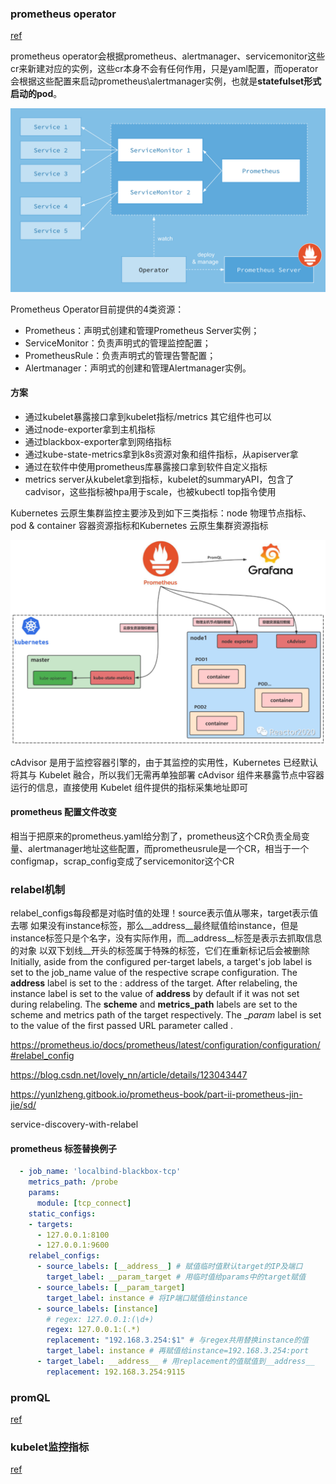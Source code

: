 ### prometheus operator

[ref](https://yunlzheng.gitbook.io/prometheus-book/part-iii-prometheus-shi-zhan/operator/what-is-prometheus-operators)

prometheus operator会根据prometheus、alertmanager、servicemonitor这些cr来新建对应的实例，这些cr本身不会有任何作用，只是yaml配置，而operator会根据这些配置来启动prometheus\alertmanager实例，也就是**statefulset形式启动的pod**。

![](../reference/pic/prometheus-architecture.png)

Prometheus Operator目前提供的️4类资源：
- Prometheus：声明式创建和管理Prometheus Server实例；
- ServiceMonitor：负责声明式的管理监控配置；
- PrometheusRule：负责声明式的管理告警配置；
- Alertmanager：声明式的创建和管理Alertmanager实例。

#### 方案

- 通过kubelet暴露接口拿到kubelet指标/metrics 其它组件也可以
- 通过node-exporter拿到主机指标
- 通过blackbox-exporter拿到网络指标
- 通过kube-state-metrics拿到k8s资源对象和组件指标，从apiserver拿
- 通过在软件中使用prometheus库暴露接口拿到软件自定义指标
- metrics server从kubelet拿到指标，kubelet的summaryAPI，包含了cadvisor，这些指标被hpa用于scale，也被kubectl top指令使用

Kubernetes 云原生集群监控主要涉及到如下三类指标：node 物理节点指标、pod & container 容器资源指标和Kubernetes 云原生集群资源指标

![](../reference/pic/prometheus-k8s.png)

cAdvisor 是用于监控容器引擎的，由于其监控的实用性，Kubernetes 已经默认将其与 Kubelet 融合，所以我们无需再单独部署 cAdvisor 组件来暴露节点中容器运行的信息，直接使用 Kubelet 组件提供的指标采集地址即可


#### prometheus 配置文件改变

相当于把原来的prometheus.yaml给分割了，prometheus这个CR负责全局变量、alertmanager地址这些配置，而prometheusrule是一个CR，相当于一个configmap，scrap_config变成了servicemonitor这个CR

### relabel机制

relabel_configs每段都是对临时值的处理！source表示值从哪来，target表示值去哪
如果没有instance标签，那么__address__最终赋值给instance，但是instance标签只是个名字，没有实际作用，而__address__标签是表示去抓取信息的对象
以双下划线__开头的标签属于特殊的标签，它们在重新标记后会被删除
Initially, aside from the configured per-target labels, a target's job label is set to the job_name value of the respective scrape configuration. The __address__ label is set to the <host>:<port> address of the target. After relabeling, the instance label is set to the value of __address__ by default if it was not set during relabeling. The __scheme__ and __metrics_path__ labels are set to the scheme and metrics path of the target respectively. The __param_<name> label is set to the value of the first passed URL parameter called <name>.

https://prometheus.io/docs/prometheus/latest/configuration/configuration/#relabel_config

https://blog.csdn.net/lovely_nn/article/details/123043447

https://yunlzheng.gitbook.io/prometheus-book/part-ii-prometheus-jin-jie/sd/

service-discovery-with-relabel

#### prometheus 标签替换例子
```yaml
  - job_name: 'localbind-blackbox-tcp'
    metrics_path: /probe
    params:
      module: [tcp_connect]
    static_configs:
    - targets:
      - 127.0.0.1:8100
      - 127.0.0.1:9600
    relabel_configs:
      - source_labels: [__address__] # 赋值临时值默认target的IP及端口
        target_label: __param_target # 用临时值给params中的target赋值
      - source_labels: [__param_target] 
        target_label: instance # 将IP端口赋值给instance
      - source_labels: [instance] 
        # regex: 127.0.0.1:(\d+)
        regex: 127.0.0.1:(.*) 
        replacement: "192.168.3.254:$1" # 与regex共用替换instance的值
        target_label: instance # 再赋值给instance=192.168.3.254:port
      - target_label: __address__ # 用replacement的值赋值到__address__
        replacement: 192.168.3.254:9115
```


### promQL

[ref](https://zhuanlan.zhihu.com/p/477177336)

### kubelet监控指标

[ref](https://blog.csdn.net/sjy8207380/article/details/129048823)